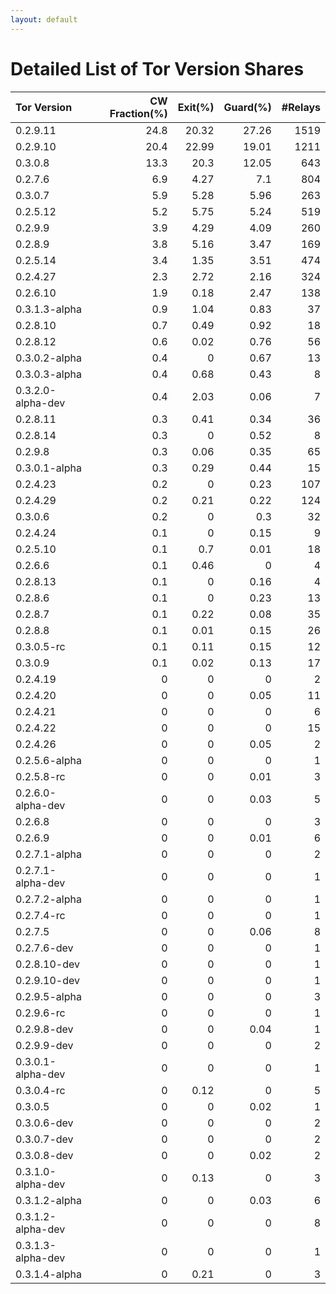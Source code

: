 ```yaml
---
layout: default
---
```



# Detailed List of Tor Version Shares

| Tor Version       |   CW Fraction(%) |   Exit(%) |   Guard(%) |   #Relays |
|:------------------|-----------------:|----------:|-----------:|----------:|
| 0.2.9.11          |             24.8 |     20.32 |      27.26 |      1519 |
| 0.2.9.10          |             20.4 |     22.99 |      19.01 |      1211 |
| 0.3.0.8           |             13.3 |     20.3  |      12.05 |       643 |
| 0.2.7.6           |              6.9 |      4.27 |       7.1  |       804 |
| 0.3.0.7           |              5.9 |      5.28 |       5.96 |       263 |
| 0.2.5.12          |              5.2 |      5.75 |       5.24 |       519 |
| 0.2.9.9           |              3.9 |      4.29 |       4.09 |       260 |
| 0.2.8.9           |              3.8 |      5.16 |       3.47 |       169 |
| 0.2.5.14          |              3.4 |      1.35 |       3.51 |       474 |
| 0.2.4.27          |              2.3 |      2.72 |       2.16 |       324 |
| 0.2.6.10          |              1.9 |      0.18 |       2.47 |       138 |
| 0.3.1.3-alpha     |              0.9 |      1.04 |       0.83 |        37 |
| 0.2.8.10          |              0.7 |      0.49 |       0.92 |        18 |
| 0.2.8.12          |              0.6 |      0.02 |       0.76 |        56 |
| 0.3.0.2-alpha     |              0.4 |      0    |       0.67 |        13 |
| 0.3.0.3-alpha     |              0.4 |      0.68 |       0.43 |         8 |
| 0.3.2.0-alpha-dev |              0.4 |      2.03 |       0.06 |         7 |
| 0.2.8.11          |              0.3 |      0.41 |       0.34 |        36 |
| 0.2.8.14          |              0.3 |      0    |       0.52 |         8 |
| 0.2.9.8           |              0.3 |      0.06 |       0.35 |        65 |
| 0.3.0.1-alpha     |              0.3 |      0.29 |       0.44 |        15 |
| 0.2.4.23          |              0.2 |      0    |       0.23 |       107 |
| 0.2.4.29          |              0.2 |      0.21 |       0.22 |       124 |
| 0.3.0.6           |              0.2 |      0    |       0.3  |        32 |
| 0.2.4.24          |              0.1 |      0    |       0.15 |         9 |
| 0.2.5.10          |              0.1 |      0.7  |       0.01 |        18 |
| 0.2.6.6           |              0.1 |      0.46 |       0    |         4 |
| 0.2.8.13          |              0.1 |      0    |       0.16 |         4 |
| 0.2.8.6           |              0.1 |      0    |       0.23 |        13 |
| 0.2.8.7           |              0.1 |      0.22 |       0.08 |        35 |
| 0.2.8.8           |              0.1 |      0.01 |       0.15 |        26 |
| 0.3.0.5-rc        |              0.1 |      0.11 |       0.15 |        12 |
| 0.3.0.9           |              0.1 |      0.02 |       0.13 |        17 |
| 0.2.4.19          |              0   |      0    |       0    |         2 |
| 0.2.4.20          |              0   |      0    |       0.05 |        11 |
| 0.2.4.21          |              0   |      0    |       0    |         6 |
| 0.2.4.22          |              0   |      0    |       0    |        15 |
| 0.2.4.26          |              0   |      0    |       0.05 |         2 |
| 0.2.5.6-alpha     |              0   |      0    |       0    |         1 |
| 0.2.5.8-rc        |              0   |      0    |       0.01 |         3 |
| 0.2.6.0-alpha-dev |              0   |      0    |       0.03 |         5 |
| 0.2.6.8           |              0   |      0    |       0    |         3 |
| 0.2.6.9           |              0   |      0    |       0.01 |         6 |
| 0.2.7.1-alpha     |              0   |      0    |       0    |         2 |
| 0.2.7.1-alpha-dev |              0   |      0    |       0    |         1 |
| 0.2.7.2-alpha     |              0   |      0    |       0    |         1 |
| 0.2.7.4-rc        |              0   |      0    |       0    |         1 |
| 0.2.7.5           |              0   |      0    |       0.06 |         8 |
| 0.2.7.6-dev       |              0   |      0    |       0    |         1 |
| 0.2.8.10-dev      |              0   |      0    |       0    |         1 |
| 0.2.9.10-dev      |              0   |      0    |       0    |         1 |
| 0.2.9.5-alpha     |              0   |      0    |       0    |         3 |
| 0.2.9.6-rc        |              0   |      0    |       0    |         1 |
| 0.2.9.8-dev       |              0   |      0    |       0.04 |         1 |
| 0.2.9.9-dev       |              0   |      0    |       0    |         2 |
| 0.3.0.1-alpha-dev |              0   |      0    |       0    |         1 |
| 0.3.0.4-rc        |              0   |      0.12 |       0    |         5 |
| 0.3.0.5           |              0   |      0    |       0.02 |         1 |
| 0.3.0.6-dev       |              0   |      0    |       0    |         2 |
| 0.3.0.7-dev       |              0   |      0    |       0    |         2 |
| 0.3.0.8-dev       |              0   |      0    |       0.02 |         2 |
| 0.3.1.0-alpha-dev |              0   |      0.13 |       0    |         3 |
| 0.3.1.2-alpha     |              0   |      0    |       0.03 |         6 |
| 0.3.1.2-alpha-dev |              0   |      0    |       0    |         8 |
| 0.3.1.3-alpha-dev |              0   |      0    |       0    |         1 |
| 0.3.1.4-alpha     |              0   |      0.21 |       0    |         3 |